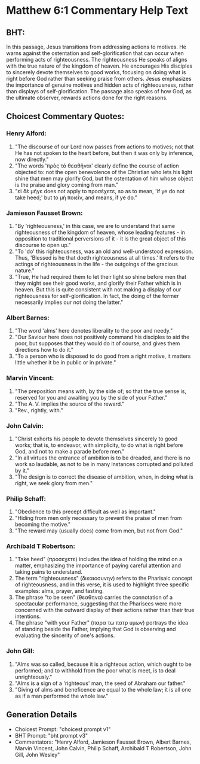 # Matthew 6:1 Commentary Help Text

## BHT:
In this passage, Jesus transitions from addressing actions to motives. He warns against the ostentation and self-glorification that can occur when performing acts of righteousness. The righteousness He speaks of aligns with the true nature of the kingdom of heaven. He encourages His disciples to sincerely devote themselves to good works, focusing on doing what is right before God rather than seeking praise from others. Jesus emphasizes the importance of genuine motives and hidden acts of righteousness, rather than displays of self-glorification. The passage also speaks of how God, as the ultimate observer, rewards actions done for the right reasons.

## Choicest Commentary Quotes:
### Henry Alford:
1. "The discourse of our Lord now passes from actions to motives; not that He has not spoken to the heart before, but then it was only by inference, now directly."
2. "The words 'πρὸς τὸ θεαθῆναι' clearly define the course of action objected to: not the open benevolence of the Christian who lets his light shine that men may glorify God, but the ostentation of him whose object is the praise and glory coming from man."
3. "εἰ δὲ μήγε does not apply to προσέχετε, so as to mean, 'if ye do not take heed;' but to μὴ ποιεῖν, and means, if ye do."

### Jamieson Fausset Brown:
1. "By 'righteousness,' in this case, we are to understand that same righteousness of the kingdom of heaven, whose leading features - in opposition to traditional perversions of it - it is the great object of this discourse to open up."
2. "To 'do' this righteousness, was an old and well-understood expression. Thus, 'Blessed is he that doeth righteousness at all times.' It refers to the actings of righteousness in the life - the outgoings of the gracious nature."
3. "True, He had required them to let their light so shine before men that they might see their good works, and glorify their Father which is in heaven. But this is quite consistent with not making a display of our righteousness for self-glorification. In fact, the doing of the former necessarily implies our not doing the latter."

### Albert Barnes:
1. "The word 'alms' here denotes liberality to the poor and needy."
2. "Our Saviour here does not positively command his disciples to aid the poor, but supposes that they would do it of course, and gives them directions how to do it."
3. "To a person who is disposed to do good from a right motive, it matters little whether it be in public or in private."

### Marvin Vincent:
1. "The preposition means with, by the side of; so that the true sense is, reserved for you and awaiting you by the side of your Father."
2. "The A. V. implies the source of the reward."
3. "Rev., rightly, with."

### John Calvin:
1. "Christ exhorts his people to devote themselves sincerely to good works; that is, to endeavor, with simplicity, to do what is right before God, and not to make a parade before men."
2. "In all virtues the entrance of ambition is to be dreaded, and there is no work so laudable, as not to be in many instances corrupted and polluted by it."
3. "The design is to correct the disease of ambition, when, in doing what is right, we seek glory from men."

### Philip Schaff:
1. "Obedience to this precept difficult as well as important."
2. "Hiding from men only necessary to prevent the praise of men from becoming the motive."
3. "The reward may (usually does) come from men, but not from God."

### Archibald T Robertson:
1. "Take heed" (προσεχετε) includes the idea of holding the mind on a matter, emphasizing the importance of paying careful attention and taking pains to understand.
2. The term "righteousness" (δικαιοσυνην) refers to the Pharisaic concept of righteousness, and in this verse, it is used to highlight three specific examples: alms, prayer, and fasting.
3. The phrase "to be seen" (θεαθηνα) carries the connotation of a spectacular performance, suggesting that the Pharisees were more concerned with the outward display of their actions rather than their true intentions.
4. The phrase "with your Father" (παρα τω πατρ υμων) portrays the idea of standing beside the Father, implying that God is observing and evaluating the sincerity of one's actions.

### John Gill:
1. "Alms was so called, because it is a righteous action, which ought to be performed; and to withhold from the poor what is meet, is to deal unrighteously."
2. "Alms is a sign of a 'righteous' man, the seed of Abraham our father."
3. "Giving of alms and beneficence are equal to the whole law; it is all one as if a man performed the whole law."


## Generation Details
- Choicest Prompt: "choicest prompt v1"
- BHT Prompt: "bht prompt v3"
- Commentators: "Henry Alford, Jamieson Fausset Brown, Albert Barnes, Marvin Vincent, John Calvin, Philip Schaff, Archibald T Robertson, John Gill, John Wesley"
